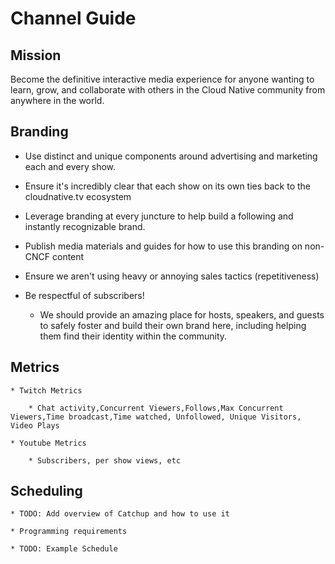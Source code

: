 # Channel Guide

## Mission
Become the definitive interactive media experience for anyone wanting to learn, grow, and collaborate with others in the Cloud Native community from anywhere in the world.


## Branding

* Use distinct and unique components around advertising and marketing each and every show.

* Ensure it's incredibly clear that each show on its own ties back to the cloudnative.tv ecosystem

* Leverage branding at every juncture to help build a following and instantly recognizable brand.

* Publish media materials and guides for how to use this branding on non-CNCF content

* Ensure we aren't using heavy or annoying sales tactics (repetitiveness)

* Be respectful of subscribers!

    * We should provide an amazing place for hosts, speakers, and guests to safely foster and build their own brand here, including helping them find their identity within the community.

## Metrics

    * Twitch Metrics

        * Chat activity,Concurrent Viewers,Follows,Max Concurrent Viewers,Time broadcast,Time watched, Unfollowed, Unique Visitors, Video Plays

    * Youtube Metrics

        * Subscribers, per show views, etc

## Scheduling 

    * TODO: Add overview of Catchup and how to use it

    * Programming requirements

    * TODO: Example Schedule
